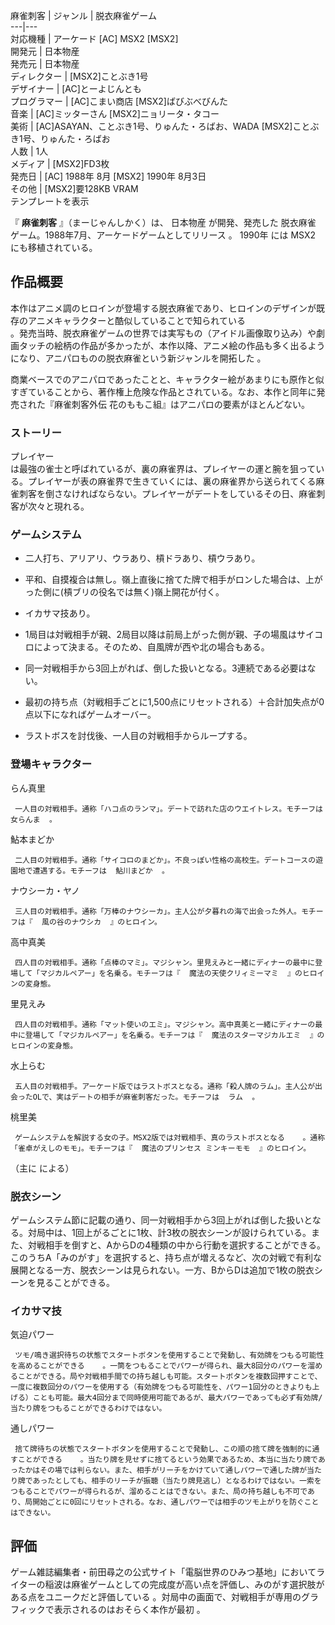 麻雀刺客  |  ジャンル  |  脱衣麻雀ゲーム   
---|---  
対応機種  |  アーケード  [AC]  MSX2  [MSX2]   
開発元  |  日本物産   
発売元  |  日本物産   
ディレクター  |  [MSX2]ことぶき1号   
デザイナー  |  [AC]とーよじんとも   
プログラマー  |  [AC]こまい商店  [MSX2]ばびぶべびんた   
音楽  |  [AC]ミッターさん  [MSX2]ニョリータ・タコー   
美術  |  [AC]ASAYAN、ことぶき1号、りゅんた・ろばお、WADA  [MSX2]ことぶき1号、りゅんた・ろばお   
人数  |  1人   
メディア  |  [MSX2]FD3枚   
発売日  |  [AC]  1988年  8月  [MSX2]  1990年  8月3日   
その他  |  [MSX2]要128KB VRAM   
テンプレートを表示  
  
『 **麻雀刺客** 』（まーじゃんしかく）は、  日本物産  が開発、発売した  脱衣麻雀  ゲーム。1988年7月、アーケードゲームとしてリリース
  。  1990年  には  MSX2  にも移植されている。

##  作品概要  

本作はアニメ調のヒロインが登場する脱衣麻雀であり、ヒロインのデザインが既存のアニメキャラクターと酷似していることで知られている  
。発売当時、脱衣麻雀ゲームの世界では実写もの（アイドル画像取り込み）や劇画タッチの絵柄の作品が多かったが、本作以降、アニメ絵の作品も多く出るようになり、アニパロものの脱衣麻雀という新ジャンルを開拓した
  。

商業ベースでのアニパロであったことと、キャラクター絵があまりにも原作と似すぎていることから、著作権上危険な作品とされている。なお、本作と同年に発売された『麻雀刺客外伝
花のももこ組』はアニパロの要素がほとんどない。

###  ストーリー  

プレイヤー  
は最強の雀士と呼ばれているが、裏の麻雀界は、プレイヤーの運と腕を狙っている。プレイヤーが表の麻雀界で生きていくには、裏の麻雀界から送られてくる麻雀刺客を倒さなければならない。プレイヤーがデートをしているその日、麻雀刺客が次々と現れる。

###  ゲームシステム  

  * 二人打ち、アリアリ、ウラあり、槓ドラあり、槓ウラあり。 
  * 平和、自摸複合は無し。嶺上直後に捨てた牌で相手がロンした場合は、上がった側に(槓ブリの役名では無く)嶺上開花が付く。 
  * イカサマ技あり。 
  * 1局目は対戦相手が親、2局目以降は前局上がった側が親、子の場風はサイコロによって決まる。そのため、自風牌が西や北の場合もある。 

  * 同一対戦相手から3回上がれば、倒した扱いとなる。3連続である必要はない。 
  * 最初の持ち点（対戦相手ごとに1,500点にリセットされる）＋合計加失点が0点以下になればゲームオーバー。 
  * ラストボスを討伐後、一人目の対戦相手からループする。 

###  登場キャラクター  

らん真里

     一人目の対戦相手。通称「ハコ点のランマ」。デートで訪れた店のウエイトレス。モチーフは  女らんま  。 
鮎本まどか

     二人目の対戦相手。通称「サイコロのまどか」。不良っぽい性格の高校生。デートコースの遊園地で遭遇する。モチーフは  鮎川まどか  。 
ナウシーカ・ヤノ

     三人目の対戦相手。通称「万棒のナウシーカ」。主人公が夕暮れの海で出会った外人。モチーフは『  風の谷のナウシカ  』のヒロイン。 
高中真美

     四人目の対戦相手。通称「点棒のマミ」。マジシャン。里見えみと一緒にディナーの最中に登場して「マジカルペアー」を名乗る。モチーフは『  魔法の天使クリィミーマミ  』のヒロインの変身態。 
里見えみ

     四人目の対戦相手。通称「マット使いのエミ」。マジシャン。高中真美と一緒にディナーの最中に登場して「マジカルペアー」を名乗る。モチーフは『  魔法のスターマジカルエミ  』のヒロインの変身態。 
水上らむ

     五人目の対戦相手。アーケード版ではラストボスとなる。通称「殺人牌のラム」。主人公が出会ったOLで、実はデートの相手が麻雀刺客だった。モチーフは  ラム  。 
桃里美

     ゲームシステムを解説する女の子。MSX2版では対戦相手、真のラストボスとなる    。通称「雀卓がえしのモモ」。モチーフは『  魔法のプリンセス ミンキーモモ  』のヒロイン。 

（主に    による）

###  脱衣シーン  

ゲームシステム節に記載の通り、同一対戦相手から3回上がれば倒した扱いとなる。対局中は、1回上がるごとに1枚、計3枚の脱衣シーンが設けられている。また、対戦相手を倒すと、AからDの4種類の中から行動を選択することができる。このうちA「みのがす」を選択すると、持ち点が増えるなど、次の対戦で有利な展開となる一方、脱衣シーンは見られない。一方、BからDは追加で1枚の脱衣シーンを見ることができる。

###  イカサマ技  

気迫パワー

     ツモ/鳴き選択待ちの状態でスタートボタンを使用することで発動し、有効牌をつもる可能性を高めることができる    。一筒をつもることでパワーが得られ、最大8回分のパワーを溜めることができる。局や対戦相手間での持ち越しも可能。スタートボタンを複数回押すことで、一度に複数回分のパワーを使用する（有効牌をつもる可能性を、パワー1回分のときよりも上げる）ことも可能。最大4回分まで同時使用可能であるが、最大パワーであっても必ず有効牌/当たり牌をつもることができるわけではない。 
通しパワー

     捨て牌待ちの状態でスタートボタンを使用することで発動し、この順の捨て牌を強制的に通すことができる    。当たり牌を見せずに捨てるという効果であるため、本当に当たり牌であったかはその場では判らない。また、相手がリーチをかけていて通しパワーで通した牌が当たり牌であったとしても、相手のリーチが振聴（当たり牌見逃し）となるわけではない。一索をつもることでパワーが得られるが、溜めることはできない。また、局の持ち越しも不可であり、局開始ごとに0回にリセットされる。なお、通しパワーでは相手のツモ上がりを防ぐことはできない。 

##  評価  

ゲーム雑誌編集者・前田尋之の公式サイト「電脳世界のひみつ基地」においてライターの稲波は麻雀ゲームとしての完成度が高い点を評価し、みのがす選択肢がある点をユニークだと評価している
  。対局中の画面で、対戦相手が専用のグラフィックで表示されるのはおそらく本作が最初    。

